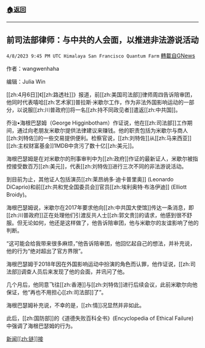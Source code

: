 ###  [:house:返回](README.md)
---


## 前司法部律师：与中共的人会面，以推进非法游说活动
`4/8/2023 9:45 PM UTC Himalaya San Francisco Quantum Farm` [轉載自GNews](https://gnews.org/articles/1080403)

作者：wangwenhaha

编辑：Julia Win

[[zh:4月6日]]《[[zh:路透社]]》报道，前[[zh:美国司法部]]律师周四告诉陪审团，他同时代表嘻哈[[zh:艺术家]]普拉斯·米歇尔工作，作为非法外国影响运动的一部分，以说服[[zh:川普政府]]将一名[[zh:持不同政见者]]遣返[[zh:中共国]]。

  

乔治•海根巴瑟姆（George Higginbotham）作证说，他在[[zh:司法部]]工作期间，通过向老朋友米歇尔提供法律建议来赚钱。他的职责包括为米歇尔与商人[[zh:刘特佐]]的一些交易提供便利。检察官说，[[zh:刘特佐]]从[[zh:马来西亚]][[zh:主权财富基金]]1MDB中贪污了数十亿[[zh:美元]]。

  

海根巴瑟姆是在对米歇尔的刑事审判中为[[zh:政府]]作证的最新证人，米歇尔被指控接受数百万[[zh:美元]]，代表[[zh:刘特佐]]进行三次不同的非法游说活动。

  

到目前为止，其他证人包括演员[[zh:莱昂纳多·迪卡普里奥]] (Leonardo DiCaprio)和前[[zh:共和党全国委员会]]官员[[zh:埃利奥特·布洛伊迪]] (Elliott Broidy)。

  

海根巴瑟姆说，米歇尔在2017年要求他向[[zh:中共国大使馆]]传达一条消息，即[[zh:川普政府]]正在处理他们引渡反共人士[[zh:郭文贵]]的请求，他感到很不舒服。但无论如何，他还是这样做了，他告诉陪审团，他与米歇尔的友谊影响了他的判断。

  

“这可能会给我带来很多麻烦，”他告诉陪审团，他回忆起自己的想法，并补充说，他的行为“绝对超出了官方界限”。

  

海根巴瑟姆于2018年因在外国影响运动中扮演的角色而认罪，他作证说，[[zh:司法部]]调查人员后来发现了他的会面，并讯问了他。

  

几个月后，他同意飞往[[zh:香港]]与[[zh:刘特佐]]进行后续会议，此前米歇尔向他保证，他“再也不用担心[[zh:司法部]]了”。

  

海根巴瑟姆补充说，不幸的是，[[zh:情]]况显然并非如此。

  

此后，[[zh:国防部]]的《道德失败百科全书》(Encyclopedia of Ethical Failure)中强调了海根巴瑟姆的行为。

[新闻[[zh:链]]接](新闻[[zh:链]]接)

